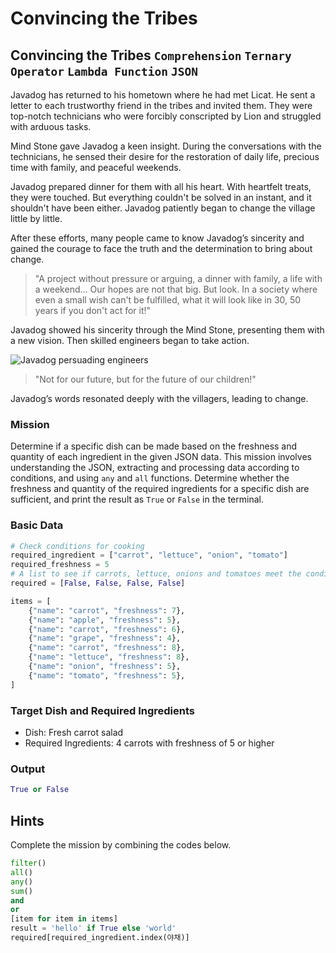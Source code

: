 # Convincing the Tribes

## Convincing the Tribes `Comprehension` `Ternary Operator` `Lambda Function` `JSON`

Javadog has returned to his hometown where he had met Licat. He sent a letter to each trustworthy friend in the tribes and invited them. They were top-notch technicians who were forcibly conscripted by Lion and struggled with arduous tasks.

Mind Stone gave Javadog a keen insight. During the conversations with the technicians, he sensed their desire for the restoration of daily life, precious time with family, and peaceful weekends.

Javadog prepared dinner for them with all his heart. With heartfelt treats, they were touched. But everything couldn't be solved in an instant, and it shouldn't have been either. Javadog patiently began to change the village little by little.

After these efforts, many people came to know Javadog’s sincerity and gained the courage to face the truth and the determination to bring about change.

> "A project without pressure or arguing, a dinner with family, a life with a weekend… Our hopes are not that big. But look. In a society where even a small wish can't be fulfilled, what it will look like in 30, 50 years if you don't act for it!"

Javadog showed his sincerity through the Mind Stone, presenting them with a new vision. Then skilled engineers began to take action.

![Javadog persuading engineers](./19.webp)

> "Not for our future, but for the future of our children!" 

Javadog’s words resonated deeply with the villagers, leading to change.

### Mission
Determine if a specific dish can be made based on the freshness and quantity of each ingredient in the given JSON data. This mission involves understanding the JSON, extracting and processing data according to conditions, and using `any` and `all` functions. Determine whether the freshness and quantity of the required ingredients for a specific dish are sufficient, and print the result as `True` or `False` in the terminal.

### Basic Data
```python
# Check conditions for cooking
required_ingredient = ["carrot", "lettuce", "onion", "tomato"]
required_freshness = 5
# A list to see if carrots, lettuce, onions and tomatoes meet the conditions
required = [False, False, False, False]

items = [
    {"name": "carrot", "freshness": 7},
    {"name": "apple", "freshness": 5},
    {"name": "carrot", "freshness": 6},
    {"name": "grape", "freshness": 4},
    {"name": "carrot", "freshness": 8},
    {"name": "lettuce", "freshness": 8},
    {"name": "onion", "freshness": 5},
    {"name": "tomato", "freshness": 5},
]
```

### Target Dish and Required Ingredients
- Dish: Fresh carrot salad
- Required Ingredients: 4 carrots with freshness of 5 or higher

### Output
```python
True or False
```

## Hints
Complete the mission by combining the codes below.

```python
filter()
all()
any()
sum()
and
or
[item for item in items]
result = 'hello' if True else 'world'
required[required_ingredient.index(야채)]
```